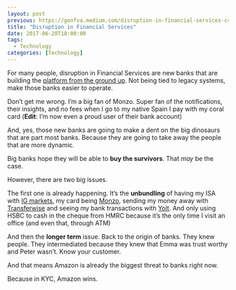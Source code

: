 ```yaml
---
layout: post
previous: https://gonfva.medium.com/disruption-in-financial-services-c41252e18cc
title: "Disruption in Financial Services"
date: 2017-06-28T18:00:00
tags:
  - Technology
categories: [Technology]
---
```


For many people, disruption in Financial Services are new banks that are building the [platform from the ground up](https://monzo.com/). Not being tied to legacy systems, make those banks easier to operate.

Don’t get me wrong. I’m a big fan of Monzo. Super fan of the notifications, their insights, and no fees when I go to my native Spain I pay with my coral card (**Edit**: I’m now even a proud user of their bank account)

And, yes, those new banks are going to make a dent on the big dinosaurs that are part most banks. Because they are going to take away the people that are more dynamic.

Big banks hope they will be able to **buy the survivors**. That _may_ be the case.

However, there are two big issues.

The first one is already happening. It’s the **unbundling** of having my ISA with [IG markets](https://www.ig.com/uk), my card being [Monzo](https://monzo.com/), sending my money away with [Transferwise](https://transferwise.com/) and seeing my bank transactions with [Yolt](https://www.yolt.com/). And only using HSBC to cash in the cheque from HMRC because it’s the only time I visit an office (and even that, through ATM)

And then the **longer term** issue. Back to the origin of banks. They knew people. They intermediated because they knew that Emma was trust worthy and Peter wasn’t. Know your customer.

And that means Amazon is already the biggest threat to banks right now.

Because in KYC, Amazon wins.
